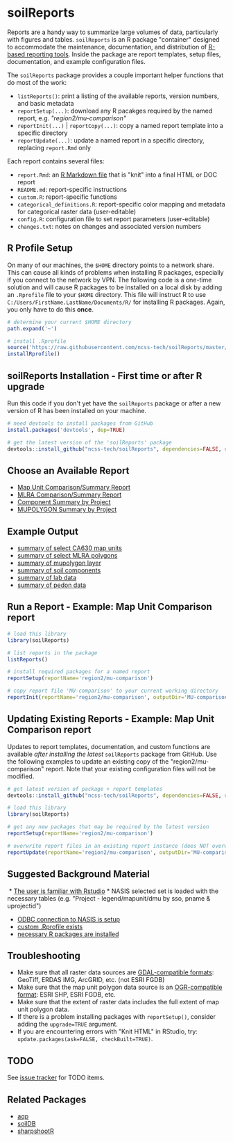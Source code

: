 
# soilReports
Reports are a handy way to summarize large volumes of data, particularly with figures and tables. `soilReports` is an R package "container" designed to accommodate the maintenance, documentation, and distribution of [R-based reporting tools](http://rmarkdown.rstudio.com/). Inside the package are report templates, setup files, documentation, and example configuration files. 

The `soilReports` package provides a couple important helper functions that do most of the work:

 * `listReports()`: print a listing of the available reports, version numbers, and basic metadata
 * `reportSetup(...)`: download any R pacakges required by the named report, e.g. *"region2/mu-comparison"*
 * `reportInit(...)` | `reportCopy(...)`: copy a named report template into a specific directory
 * `reportUpdate(...)`: update a named report in a specific directory, replacing `report.Rmd` only

Each report contains several files:

 * `report.Rmd`: an [R Markdown file](http://rmarkdown.rstudio.com/) that is "knit" into a final HTML or DOC report
 * `README.md`: report-specific instructions
 * `custom.R`: report-specific functions
 * `categorical_definitions.R`: report-specific color mapping and metadata for categorical raster data (user-editable)
 * `config.R`: configuration file to set report parameters (user-editable)
 * `changes.txt`: notes on changes and associated version numbers


## R Profile Setup
On many of our machines, the `$HOME` directory points to a network share. This can cause all kinds of problems when installing R packages, especially if you connect to the network by VPN. The following code is a one-time solution and will cause R packages to be installed on a local disk by adding an `.Rprofile` file to your `$HOME` directory. This file will instruct R to use `C:/Users/FirstName.LastName/Documents/R/` for installing R packages. Again, you only have to do this **once**.

```r
# determine your current $HOME directory
path.expand('~')

# install .Rprofile
source('https://raw.githubusercontent.com/ncss-tech/soilReports/master/R/installRprofile.R')
installRprofile()
```


## soilReports Installation - First time or after R upgrade
Run this code if you don't yet have the `soilReports` package or after a new version of R has been installed on your machine.

```r
# need devtools to install packages from GitHub
install.packages('devtools', dep=TRUE)

# get the latest version of the 'soilReports' package
devtools::install_github("ncss-tech/soilReports", dependencies=FALSE, upgrade_dependencies=FALSE) 
```

## Choose an Available Report

 * [Map Unit Comparison/Summary Report](https://github.com/ncss-tech/soilReports/tree/master/inst/reports/region2/mu-comparison)
 * [MLRA Comparison/Summary Report](https://github.com/ncss-tech/soilReports/tree/master/inst/reports/region2/mlra-comparison)
 * [Component Summary by Project](https://github.com/ncss-tech/soilReports/tree/master/inst/reports/region11/component_summary_by_project)
 * [MUPOLYGON Summary by Project](https://github.com/ncss-tech/soilReports/tree/master/inst/reports/region11/mupolygon_summary_by_project)

## Example Output
  
  * [summary of select CA630 map units](http://ncss-tech.github.io/example-reports/mu-comparison/CA630-mu-comparison.html)
  * [summary of select MLRA polygons](http://ncss-tech.github.io/example-reports/mu-comparison/MLRA-comparison-report.html)
  * [summary of mupolygon layer](http://ncss-tech.github.io/example-reports/mupolygon_report.html)
  * [summary of soil components](http://ncss-tech.github.io/example-reports/component_report.html)
  * [summary of lab data](http://ncss-tech.github.io/example-reports/lab_report.html)
  * [summary of pedon data](http://ncss-tech.github.io/example-reports/pedon_report.html)


## Run a Report - Example: Map Unit Comparison report

```r
# load this library
library(soilReports)

# list reports in the package
listReports()

# install required packages for a named report
reportSetup(reportName='region2/mu-comparison')

# copy report file 'MU-comparison' to your current working directory
reportInit(reportName='region2/mu-comparison', outputDir='MU-comparison')
```

## Updating Existing Reports - Example: Map Unit Comparison report 
Updates to report templates, documentation, and custom functions are available *after installing the latest* `soilReports` package from GitHub. Use the following examples to update an existing copy of the "region2/mu-comparison" report. Note that your existing configuration files will not be modified.

```r
# get latest version of package + report templates
devtools::install_github("ncss-tech/soilReports", dependencies=FALSE, upgrade_dependencies=FALSE)

# load this library
library(soilReports)

# get any new packages that may be required by the latest version
reportSetup(reportName='region2/mu-comparison')

# overwrite report files in an existing report instance (does NOT overwrite config)
reportUpdate(reportName='region2/mu-comparison', outputDir='MU-comparison')
```

## Suggested Background Material
 * [The user is familiar with Rstudio](http://ncss-tech.github.io/stats_for_soil_survey/chapters/1_introduction/1_introduction.html) * NASIS selected set is loaded with the necessary tables (e.g. "Project - legend/mapunit/dmu by sso, pname & uprojectid") 
 * [ODBC connection to NASIS is setup](http://ncss-tech.github.io/AQP/soilDB/setup_local_nasis.html) 
 * [custom .Rprofile exists](https://github.com/ncss-tech/soilReports#pre-installation-nrcs-only-this-is-only-required-once) 
 * [necessary R packages are installed](http://ncss-tech.github.io/stats_for_soil_survey/chapters/0_pre-class-assignment/pre-class-assignment.html)

## Troubleshooting
 * Make sure that all raster data sources are [GDAL-compatible formats](http://www.gdal.org/formats_list.html): GeoTiff, ERDAS IMG, ArcGRID, etc. (not ESRI FGDB)
 * Make sure that the map unit polygon data source is an [OGR-compatible format](http://www.gdal.org/ogr_formats.html): ESRI SHP, ESRI FGDB, etc.
 * Make sure that the extent of raster data includes the full extent of map unit polygon data.
 * If there is a problem installing packages with `reportSetup()`, consider adding the `upgrade=TRUE` argument.
 * If you are encountering errors with "Knit HTML" in RStudio, try: `update.packages(ask=FALSE, checkBuilt=TRUE)`.

## TODO
See [issue tracker](https://github.com/ncss-tech/soilReports/issues) for TODO items.


## Related Packages
 * [aqp](https://github.com/ncss-tech/aqp)
 * [soilDB](https://github.com/ncss-tech/soilDB)
 * [sharpshootR](https://github.com/ncss-tech/sharpshootR)
 
